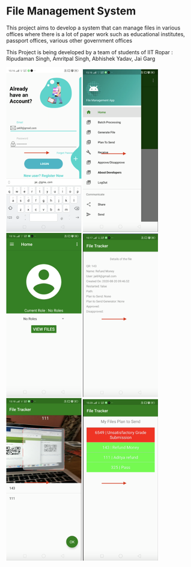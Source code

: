 # File Management System

This project aims to develop a system that can manage files in various offices where there is a lot of paper work such as educational institutes, passport offices, various other government offices


This Project is being developed by a team of students of IIT Ropar : 
Ripudaman Singh,
Amritpal Singh,
Abhishek Yadav,
Jai Garg


<img src="images/Screen Shot 2020-10-22 at 9.54.07 PM.png" width="200">  <img src="images/Screen Shot 2020-10-22 at 9.51.48 PM.png" width="200"> 
<img src="images/Screen Shot 2020-10-22 at 9.51.43 PM.png" width="200">
<img src="images/Screen Shot 2020-10-22 at 9.52.23 PM.png" width="200">  <img src="images/Screen Shot 2020-10-22 at 9.53.35 PM.png" width="200"> 
<img src="images/Screen Shot 2020-10-22 at 9.53.54 PM.png" width="200"> 



